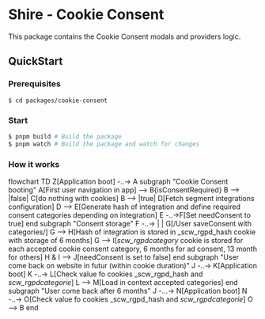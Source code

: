 # Shire - Cookie Consent

This package contains the Cookie Consent modals and providers logic.

## QuickStart

### Prerequisites

```
$ cd packages/cookie-consent
```

### Start

```bash
$ pnpm build # Build the package
$ pnpm watch # Build the package and watch for changes
```

### How it works 

flowchart TD
    Z[Application boot] -..-> A
    subgraph "Cookie Consent booting"
    A[First user navigation in app] --> B{isConsentRequired}
    B --> |false| C[do nothing with cookies]
    B --> |true| D[Fetch segment integrations configuration]
    D --> E[Generate hash of integration and define required consent categories depending on integration]
    E -..->F[Set needConsent to true]
    end
    subgraph "Consent storage"
    F -..-> | | G[/User saveConsent with categories/]
    G --> H[Hash of integration is stored in _scw_rgpd_hash cookie with storage of 6 months]
    G --> I[_scw_rgpd_$category$ cookie is stored for each accepted cookie consent category, 6 months for ad consent, 13 month for others]
    H & I --> J[needConsent is set to false]
    end
    subgraph "User come back on website in futur (within cookie duration)"
    J -..-> K[Application boot]
    K -..-> L[Check value fo cookies _scw_rgpd_hash and _scw_rgpd_$categorie$]
    L --> M[Load in context accepted categories]
    end
    subgraph "User come back after 6 months"
    J -...-> N[Application boot]
    N -..-> O[Check value fo cookies _scw_rgpd_hash and _scw_rgpd_$categorie$]
    O --> B
    end
